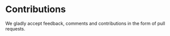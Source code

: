 # Contributions

We gladly accept feedback, comments and contributions in the form of pull requests.
